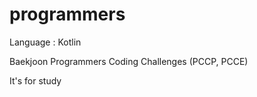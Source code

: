 # programmers

Language : Kotlin

Baekjoon Programmers Coding Challenges (PCCP, PCCE)

It's for study
